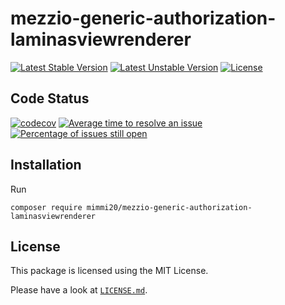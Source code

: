 # mezzio-generic-authorization-laminasviewrenderer

[![Latest Stable Version](https://poser.pugx.org/mimmi20/mezzio-generic-authorization-laminasviewrenderer/v/stable?format=flat-square)](https://packagist.org/packages/mimmi20/mezzio-generic-authorization-laminasviewrenderer)
[![Latest Unstable Version](https://poser.pugx.org/mimmi20/mezzio-generic-authorization-laminasviewrenderer/v/unstable?format=flat-square)](https://packagist.org/packages/mimmi20/mezzio-generic-authorization-laminasviewrenderer)
[![License](https://poser.pugx.org/mimmi20/mezzio-generic-authorization-laminasviewrenderer/license?format=flat-square)](https://packagist.org/packages/mimmi20/mezzio-generic-authorization-laminasviewrenderer)

## Code Status

[![codecov](https://codecov.io/gh/mimmi20/mezzio-generic-authorization-laminasviewrenderer/branch/master/graph/badge.svg)](https://codecov.io/gh/mimmi20/mezzio-generic-authorization-laminasviewrenderer)
[![Average time to resolve an issue](https://isitmaintained.com/badge/resolution/mimmi20/mezzio-generic-authorization-laminasviewrenderer.svg)](https://isitmaintained.com/project/mimmi20/mezzio-generic-authorization-laminasviewrenderer "Average time to resolve an issue")
[![Percentage of issues still open](https://isitmaintained.com/badge/open/mimmi20/mezzio-generic-authorization-laminasviewrenderer.svg)](https://isitmaintained.com/project/mimmi20/mezzio-generic-authorization-laminasviewrenderer "Percentage of issues still open")

## Installation

Run

```shell
composer require mimmi20/mezzio-generic-authorization-laminasviewrenderer
```

## License

This package is licensed using the MIT License.

Please have a look at [`LICENSE.md`](LICENSE.md).
